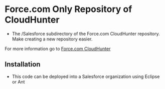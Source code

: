 Force.com Only Repository of CloudHunter    
=================================================

* The /Salesforce subdirectory of the Force.com CloudHunter repository. Make creating a new repository easier.


For more information go to [Force.com CloudHunter](https://github.com/forcedotcom/CloudHunter) 

Installation
---

* This code can be deployed into a Salesforce organization using Eclipse or Ant